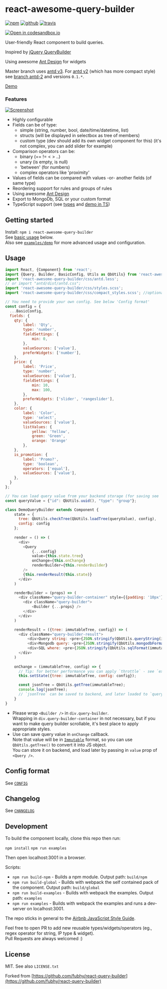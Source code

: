 # react-awesome-query-builder
[![npm](https://img.shields.io/npm/v/react-awesome-query-builder.svg)](https://www.npmjs.com/package/react-awesome-query-builder) [![github](https://img.shields.io/github/package-json/v/ukrbublik/react-awesome-query-builder.svg)](https://github.com/ukrbublik/react-awesome-query-builder/packages/48416) [![travis](https://travis-ci.org/ukrbublik/react-awesome-query-builder.svg?branch=master)](https://github.com/ukrbublik/react-awesome-query-builder)

[![Open in codesandbox.io](https://codesandbox.io/static/img/play-codesandbox.svg)](https://codesandbox.io/s/github/ukrbublik/react-awesome-query-builder/tree/master/examples?module=%2Fsrc%2Fdemo%2Fconfig.js)

User-friendly React component to build queries.

Inspired by [jQuery QueryBuilder](http://querybuilder.js.org/)

Using awesome [Ant Design](https://ant.design/) for widgets

Master branch uses [antd v3](https://ant.design/docs/react/introduce).
For [antd v2](https://2x.ant.design/docs/react/introduce) (which has more compact style) see [branch antd-2](https://github.com/ukrbublik/react-awesome-query-builder/tree/antd-2) and versions `0.1.*`. 

[Demo](https://ukrbublik.github.io/react-awesome-query-builder)


### Features
[![Screenshot](https://ukrbublik.github.io/react-awesome-query-builder/screenshot.png)](https://ukrbublik.github.io/react-awesome-query-builder)
- Highly configurable
- Fields can be of type:
  - simple (string, number, bool, date/time/datetime, list)
  - structs (will be displayed in selectbox as tree of members)
  - custom type (dev should add its own widget component for this) (it's not complex, you can add slider for example)
- Comparison operators can be:
  - binary (== != < > ..)
  - unary (is empty, is null)
  - 'between' (for numbers)
  - complex operators like 'proximity'
- Values of fields can be compared with values -or- another fields (of same type)
- Reordering support for rules and groups of rules
- Using awesome [Ant Design](https://ant.design/)
- Export to MongoDb, SQL or your custom format
- TypeScript support (see [types](https://github.com/ukrbublik/react-awesome-query-builder/tree/master/modules/index.d.ts) and [demo in TS](https://github.com/ukrbublik/react-awesome-query-builder/tree/master/examples/demo))


## Getting started
Install: `npm i react-awesome-query-builder`  
See [basic usage](#usage) below.  
Also see [`examples/demo`](https://github.com/ukrbublik/react-awesome-query-builder/tree/master/examples/demo) for more advanced usage and configuration.


## Usage
```javascript
import React, {Component} from 'react';
import {Query, Builder, BasicConfig, Utils as QbUtils} from 'react-awesome-query-builder';
import 'react-awesome-query-builder/css/antd.less';
// or import "antd/dist/antd.css";
import 'react-awesome-query-builder/css/styles.scss';
import 'react-awesome-query-builder/css/compact_styles.scss'; //optional, for more compact styles

// You need to provide your own config. See below 'Config format'
const config = {
  ...BasicConfig,
  fields: {
    qty: {
        label: 'Qty',
        type: 'number',
        fieldSettings: {
            min: 0,
        },
        valueSources: ['value'],
        preferWidgets: ['number'],
    },
    price: {
        label: 'Price',
        type: 'number',
        valueSources: ['value'],
        fieldSettings: {
            min: 10,
            max: 100,
        },
        preferWidgets: ['slider', 'rangeslider'],
    },
    color: {
        label: 'Color',
        type: 'select',
        valueSources: ['value'],
        listValues: {
            yellow: 'Yellow',
            green: 'Green',
            orange: 'Orange'
        },
    },
    is_promotion: {
        label: 'Promo?',
        type: 'boolean',
        operators: ['equal'],
        valueSources: ['value'],
    },
  }
};

// You can load query value from your backend storage (for saving see `Query.onChange()`)
const queryValue = {"id": QbUtils.uuid(), "type": "group"};

class DemoQueryBuilder extends Component {
    state = {
      tree: QbUtils.checkTree(QbUtils.loadTree(queryValue), config),
      config: config
    };
    
    render = () => (
      <div>
        <Query
            {...config} 
            value={this.state.tree}
            onChange={this.onChange}
            renderBuilder={this.renderBuilder}
        />
        {this.renderResult(this.state)}
      </div>
    )

    renderBuilder = (props) => (
      <div className="query-builder-container" style={{padding: '10px'}}>
        <div className="query-builder">
            <Builder {...props} />
        </div>
      </div>
    )

    renderResult = ({tree: immutableTree, config}) => (
      <div className="query-builder-result">
          <div>Query string: <pre>{JSON.stringify(QbUtils.queryString(immutableTree, config))}</pre></div>
          <div>Mongodb query: <pre>{JSON.stringify(QbUtils.mongodbFormat(immutableTree, config))}</pre></div>
          <div>SQL where: <pre>{JSON.stringify(QbUtils.sqlFormat(immutableTree, config))}</pre></div>
      </div>
    )
    
    onChange = (immutableTree, config) => {
      // Tip: for better performance you can apply `throttle` - see `examples/demo`
      this.setState({tree: immutableTree, config: config});

      const jsonTree = QbUtils.getTree(immutableTree);
      console.log(jsonTree);
      // `jsonTree` can be saved to backend, and later loaded to `queryValue`
    }
}
```

- Please wrap `<Builder />` in `div.query-builder`.  
  Wrapping in `div.query-builder-container` in not necessary, but if you want to make query builder scrollable, it's best place to apply appropriate styles.
- Use can save query value in `onChange` callback.  
  Note that value will be in [`Immutable`](https://immutable-js.github.io/immutable-js/) format, so you can use `QbUtils.getTree()` to convert it into JS object.  
  You can store it on backend, and load later by passing in `value` prop of `<Query />`.


## Config format
See [`CONFIG`](https://github.com/ukrbublik/react-awesome-query-builder/tree/master/CONFIG.adoc)


## Changelog
See [`CHANGELOG`](https://github.com/ukrbublik/react-awesome-query-builder/tree/master/CHANGELOG.md)


## Development
To build the component locally, clone this repo then run:

`npm install`
`npm run examples`

Then open localhost:3001 in a browser.

Scripts:
- `npm run build-npm` - Builds a npm module. Output path: `build/npm`
- `npm run build-global` - Builds with webpack the self contained pack of the component. Output path: `build/global`
- `npm run build-examples` - Builds with webpack the examples. Output path: `examples`
- `npm run examples` - Builds with webpack the examples and runs a dev-server on localhost:3001.

The repo sticks in general to the [Airbnb JavaScript Style Guide](https://github.com/airbnb/javascript).

Feel free to open PR to add new reusable types/widgets/operators (eg., regex operator for string, IP type & widget).  
Pull Requests are always welcomed :)


## License
MIT. See also `LICENSE.txt`

Forked from [https://github.com/fubhy/react-query-builder](https://github.com/fubhy/react-query-builder)
